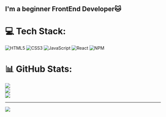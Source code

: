 ## I'm a beginner FrontEnd Developer🐱


# 💻 Tech Stack:
![HTML5](https://img.shields.io/badge/html5-%23E34F26.svg?style=for-the-badge&logo=html5&logoColor=white) ![CSS3](https://img.shields.io/badge/css3-%231572B6.svg?style=for-the-badge&logo=css3&logoColor=white) ![JavaScript](https://img.shields.io/badge/javascript-%23323330.svg?style=for-the-badge&logo=javascript&logoColor=%23F7DF1E) ![React](https://img.shields.io/badge/react-%2320232a.svg?style=for-the-badge&logo=react&logoColor=%2361DAFB) ![NPM](https://img.shields.io/badge/NPM-%23000000.svg?style=for-the-badge&logo=npm&logoColor=white)
# 📊 GitHub Stats:
![](https://github-readme-stats.vercel.app/api?username=Haping61&theme=dark&hide_border=true&include_all_commits=true&count_private=false)<br/>
![](https://github-readme-streak-stats.herokuapp.com/?user=Haping61&theme=dark&hide_border=true)<br/>
![](https://github-readme-stats.vercel.app/api/top-langs/?username=Haping61&theme=dark&hide_border=true&include_all_commits=true&count_private=false&layout=compact)

---
[![](https://visitcount.itsvg.in/api?id=Haping61&icon=2&color=5)](https://visitcount.itsvg.in)
